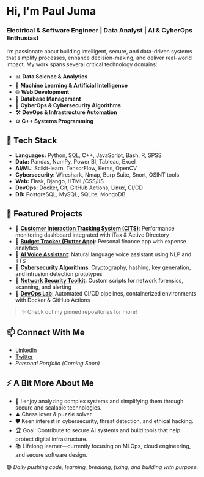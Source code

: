 # Hi, I'm Paul Juma

### Electrical & Software Engineer | Data Analyst | AI & CyberOps Enthusiast

I’m passionate about building intelligent, secure, and data-driven systems that simplify processes, enhance decision-making, and deliver real-world impact. My work spans several critical technology domains:

- 📊 **Data Science & Analytics**
- 🤖 **Machine Learning & Artificial Intelligence**
- 🌐 **Web Development**
- 💾 **Database Management**
- 🔐 **CyberOps & Cybersecurity Algorithms**
- 🛠️ **DevOps & Infrastructure Automation**
- ⚙️ **C++ Systems Programming**


## 🚀 Tech Stack

- **Languages:** Python, SQL, C++, JavaScript, Bash, R, SPSS
- **Data:** Pandas, NumPy, Power BI, Tableau, Excel
- **AI/ML:** Scikit-learn, TensorFlow, Keras, OpenCV
- **Cybersecurity:** Wireshark, Nmap, Burp Suite, Snort, OSINT tools
- **Web:** Flask, Django, HTML/CSS/JS
- **DevOps:** Docker, Git, GitHub Actions, Linux, CI/CD
- **DB:** PostgreSQL, MySQL, SQLite, MongoDB


## 🌟 Featured Projects

- 🔹 [**Customer Interaction Tracking System (CITS)**](https://github.com/your-username/CITS): Performance monitoring dashboard integrated with iTax & Active Directory  
- 🔹 [**Budget Tracker (Flutter App)**](https://github.com/your-username/budget-tracker): Personal finance app with expense analytics  
- 🔹 [**AI Voice Assistant**](https://github.com/your-username/ai-voice-assistant): Natural language voice assistant using NLP and TTS  
- 🔹 [**Cybersecurity Algorithms**](https://github.com/your-username/cyber-algo): Cryptography, hashing, key generation, and intrusion detection prototypes  
- 🔹 [**Network Security Toolkit**](https://github.com/your-username/cyberops-toolkit): Custom scripts for network forensics, scanning, and alerting  
- 🔹 [**DevOps Lab**](https://github.com/your-username/devops-lab): Automated CI/CD pipelines, containerized environments with Docker & GitHub Actions

> ✨ Check out my pinned repositories for more!


## 📫 Connect With Me

- [LinkedIn](https://www.linkedin.com/in/paul-juma-4602aa2bb/)
- [Twitter](https://twitter.com/your-handle)
- *Personal Portfolio* *(Coming Soon)*


## ⚡ A Bit More About Me

- 🧠 I enjoy analyzing complex systems and simplifying them through secure and scalable technologies.
- ♟ Chess lover & puzzle solver.
- 🛡️ Keen interest in cybersecurity, threat detection, and ethical hacking.
- 🏆 Goal: Contribute to secure AI systems and build tools that help protect digital infrastructure.
- 📚 Lifelong learner—currently focusing on MLOps, cloud engineering, and secure software design.

🟢 *Daily pushing code, learning, breaking, fixing, and building with purpose.*
